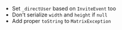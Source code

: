 - Set `_directUser` based on `InviteEvent` too
- Don't serialize `width` and `height` if `null`
- Add proper `toString` to `MatrixException`
